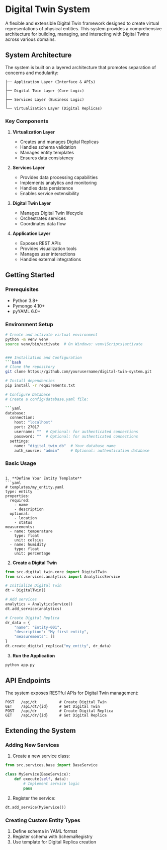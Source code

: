 # Digital Twin System

A flexible and extensible Digital Twin framework designed to create virtual representations of physical entities. This system provides a comprehensive architecture for building, managing, and interacting with Digital Twins across various domains.

## System Architecture

The system is built on a layered architecture that promotes separation of concerns and modularity:

```
├── Application Layer (Interface & APIs)
│
├── Digital Twin Layer (Core Logic)
│
├── Services Layer (Business Logic)
│
└── Virtualization Layer (Digital Replicas)
```

### Key Components

1. **Virtualization Layer**
   - Creates and manages Digital Replicas
   - Handles schema validation
   - Manages entity templates
   - Ensures data consistency

2. **Services Layer**
   - Provides data processing capabilities
   - Implements analytics and monitoring
   - Handles data persistence
   - Enables service extensibility

3. **Digital Twin Layer**
   - Manages Digital Twin lifecycle
   - Orchestrates services
   - Coordinates data flow

4. **Application Layer**
   - Exposes REST APIs
   - Provides visualization tools
   - Manages user interactions
   - Handles external integrations

## Getting Started

### Prerequisites
- Python 3.8+
- Pymongo 4.10+
- pyYAML 6.0+

### Environment Setup
```bash
# Create and activate virtual environment
python -m venv venv
source venv/bin/activate  # On Windows: venv\Scripts\activate


### Installation and Configuration
```bash
# Clone the repository
git clone https://github.com/yourusername/digital-twin-system.git

# Install dependencies
pip install -r requirements.txt

# Configure Database
# Create a config/database.yaml file:

```yaml
database:
  connection:
    host: "localhost"
    port: 27017
    username: ""  # Optional: for authenticated connections
    password: ""  # Optional: for authenticated connections
  settings:
    name: "digital_twin_db"  # Your database name
    auth_source: "admin"     # Optional: authentication database
```
### Basic Usage
```

1. **Define Your Entity Template**
```yaml
# templates/my_entity.yaml
type: entity
properties:
  required:
    - name
    - description
  optional:
    - location
    - status
measurements:
  - name: temperature
    type: float
    unit: celsius
  - name: humidity
    type: float
    unit: percentage
```

2. **Create a Digital Twin**
```python
from src.digital_twin.core import DigitalTwin
from src.services.analytics import AnalyticsService

# Initialize Digital Twin
dt = DigitalTwin()

# Add services
analytics = AnalyticsService()
dt.add_service(analytics)

# Create Digital Replica
dr_data = {
    "name": "Entity-001",
    "description": "My first entity",
    "measurements": []
}
dt.create_digital_replica("my_entity", dr_data)
```

3. **Run the Application**
```bash
python app.py
```

## API Endpoints

The system exposes RESTful APIs for Digital Twin management:

```
POST   /api/dt          # Create Digital Twin
GET    /api/dt/{id}     # Get Digital Twin
POST   /api/dr          # Create Digital Replica
GET    /api/dr/{id}     # Get Digital Replica
```

## Extending the System

### Adding New Services

1. Create a new service class:
```python
from src.services.base import BaseService

class MyService(BaseService):
    def execute(self, data):
        # Implement service logic
        pass
```

2. Register the service:
```python
dt.add_service(MyService())
```

### Creating Custom Entity Types

1. Define schema in YAML format
2. Register schema with SchemaRegistry
3. Use template for Digital Replica creation

